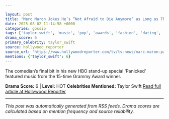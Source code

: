 ```yaml
---

layout: post
title: "Marc Maron Jokes He’s “Not Afraid to Die Anymore” as Long as This Taylor Swift Song Is Playing""
date: 2025-08-02 11:14:58 +0000
categories: gossip
tags: ['taylor-swift', 'music', 'pop', 'awards', 'fashion', 'dating', 'source-hollywood_reporter', 'drama-hot']
drama_score: 6
primary_celebrity: taylor_swift
source: hollywood_reporter
source_url: "https://www.hollywoodreporter.com/tv/tv-news/marc-maron-panicked-comedy-special-taylor-swift-song-1236336208/""
mentions: {'taylor_swift': 6}
---
```


The comedian’s final bit in his new HBO stand-up special ‘Panicked’ featured music from the 15-time Grammy Award winner.

**Drama Score:** 6 | **Level:** HOT **Celebrities Mentioned:** Taylor Swift [Read full article at Hollywood Reporter](https://www.hollywoodreporter.com/tv/tv-news/marc-maron-panicked-comedy-special-taylor-swift-song-1236336208/)

---

*This post was automatically generated from RSS feeds. Drama scores are calculated based on mention frequency and source reliability.*